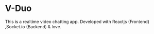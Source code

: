 # V-Duo
This is a realtime video chatting app. Developed with Reactjs (Frontend) ,Socket.io (Backend) &amp; love. 
